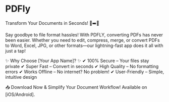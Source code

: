 # PDFly
 Transform Your Documents in Seconds! 📄➡️📱

Say goodbye to file format hassles! With PDFLY, converting PDFs has never been easier. Whether you need to edit, compress, merge, or convert PDFs to Word, Excel, JPG, or other formats—our lightning-fast app does it all with just a tap!

✨ Why Choose [Your App Name]? ✨
✔ 100% Secure – Your files stay private
✔ Super Fast – Convert in seconds
✔ High Quality – No formatting errors
✔ Works Offline – No internet? No problem!
✔ User-Friendly – Simple, intuitive design

📥 Download Now & Simplify Your Document Workflow! Available on [iOS/Android].
